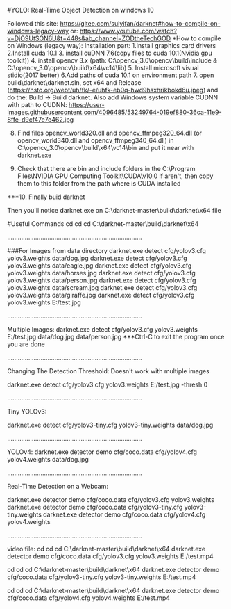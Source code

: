 #YOLO: Real-Time Object Detection on windows 10

Followed this site: https://gitee.com/suiyifan/darknet#how-to-compile-on-windows-legacy-way
or: https://www.youtube.com/watch?v=DjO9UtSON6U&t=448s&ab_channel=ZODtheTechGOD
*How to compile on Windows (legacy way):
Installation part:
1.Install graphics card drivers
2.Install cuda 10.1
3. install cuDNN 7.6(copy files to cuda 10.1(Nvidia gpu toolkit))
4. install opencv 3.x (path: C:\opencv_3.0\opencv\build\include & C:\opencv_3.0\opencv\build\x64\vc14\lib)
5. Install microsoft visual stidio(2017 better)
6.Add paths of cuda 10.1 on environment path
7. open build\darknet\darknet.sln, set x64 and Release (https://hsto.org/webt/uh/fk/-e/uhfk-eb0q-hwd9hsxhrikbokd6u.jpeg)
and do the: Build -> Build darknet. Also add Windows system variable CUDNN with path to CUDNN: https://user-images.githubusercontent.com/4096485/53249764-019ef880-36ca-11e9-8ffe-d9cf47e7e462.jpg

8. Find files opencv_world320.dll and opencv_ffmpeg320_64.dll (or opencv_world340.dll and opencv_ffmpeg340_64.dll) in C:\opencv_3.0\opencv\build\x64\vc14\bin and put it near with darknet.exe

9. Check that there are bin and include folders in the C:\Program Files\NVIDIA GPU Computing Toolkit\CUDA\v10.0 if aren't, then copy them to this folder from the path where is CUDA installed

***10. Finally buid darknet
>>>>>>>>>>>>>>>>>>>>>>>>>>>>>>>>>>>>>>>>>>>>>>>>>>>>>>>>>>>>>>>>>>>>>>>>>>>>>
Then you'll notice darknet.exe on C:\darknet-master\build\darknet\x64 file

#Useful Commands
cd
cd
cd C:\darknet-master\build\darknet\x64

.............................................................................

###For Images from data directory
darknet.exe detect cfg/yolov3.cfg yolov3.weights data/dog.jpg
darknet.exe detect cfg/yolov3.cfg yolov3.weights data/eagle.jpg
darknet.exe detect cfg/yolov3.cfg yolov3.weights data/horses.jpg
darknet.exe detect cfg/yolov3.cfg yolov3.weights data/person.jpg
darknet.exe detect cfg/yolov3.cfg yolov3.weights data/scream.jpg
darknet.exe detect cfg/yolov3.cfg yolov3.weights data/giraffe.jpg
darknet.exe detect cfg/yolov3.cfg yolov3.weights E:/test.jpg

.............................................................................

Multiple Images:
darknet.exe detect cfg/yolov3.cfg yolov3.weights
E:/test.jpg
data/dog.jpg
data/person.jpg
***Ctrl-C to exit the program once you are done

.............................................................................

Changing The Detection Threshold:
Doesn't work with multiple images

darknet.exe detect cfg/yolov3.cfg yolov3.weights E:/test.jpg -thresh 0

.............................................................................

Tiny YOLOv3:

darknet.exe detect cfg/yolov3-tiny.cfg yolov3-tiny.weights data/dog.jpg

.............................................................................

YOLOv4:
darknet.exe detector demo cfg/coco.data cfg/yolov4.cfg yolov4.weights data/dog.jpg

.............................................................................

Real-Time Detection on a Webcam:

darknet.exe detector demo cfg/coco.data cfg/yolov3.cfg yolov3.weights
darknet.exe detector demo cfg/coco.data cfg/yolov3-tiny.cfg yolov3-tiny.weights
darknet.exe detector demo cfg/coco.data cfg/yolov4.cfg yolov4.weights

.............................................................................

 video file:
cd
cd
cd C:\darknet-master\build\darknet\x64
darknet.exe detector demo cfg/coco.data cfg/yolov3.cfg yolov3.weights E:/test.mp4

cd
cd
cd C:\darknet-master\build\darknet\x64
darknet.exe detector demo cfg/coco.data cfg/yolov3-tiny.cfg yolov3-tiny.weights E:/test.mp4

cd
cd
cd C:\darknet-master\build\darknet\x64
darknet.exe detector demo cfg/coco.data cfg/yolov4.cfg yolov4.weights E:/test.mp4

